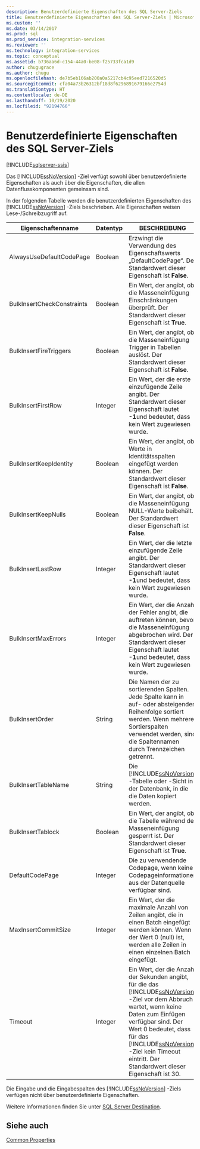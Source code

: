 ```yaml
---
description: Benutzerdefinierte Eigenschaften des SQL Server-Ziels
title: Benutzerdefinierte Eigenschaften des SQL Server-Ziels | Microsoft-Dokumentation
ms.custom: ''
ms.date: 03/14/2017
ms.prod: sql
ms.prod_service: integration-services
ms.reviewer: ''
ms.technology: integration-services
ms.topic: conceptual
ms.assetid: b736aa6d-c154-44a0-be08-f25733fca1d9
author: chugugrace
ms.author: chugu
ms.openlocfilehash: de7b5eb166ab200a0a5217cb4c95eed7216520d5
ms.sourcegitcommit: cfa04a73b26312bf18d8f6296891679166e2754d
ms.translationtype: HT
ms.contentlocale: de-DE
ms.lasthandoff: 10/19/2020
ms.locfileid: "92194766"
---
```

# <a name="sql-server-destination-custom-properties"></a>Benutzerdefinierte Eigenschaften des SQL Server-Ziels

[!INCLUDE[sqlserver-ssis](../../includes/applies-to-version/sqlserver-ssis.md)]


  Das [!INCLUDE[ssNoVersion](../../includes/ssnoversion-md.md)] -Ziel verfügt sowohl über benutzerdefinierte Eigenschaften als auch über die Eigenschaften, die allen Datenflusskomponenten gemeinsam sind.  
  
 In der folgenden Tabelle werden die benutzerdefinierten Eigenschaften des [!INCLUDE[ssNoVersion](../../includes/ssnoversion-md.md)] -Ziels beschrieben. Alle Eigenschaften weisen Lese-/Schreibzugriff auf.  
  
|Eigenschaftenname|Datentyp|BESCHREIBUNG|  
|-------------------|---------------|-----------------|  
|AlwaysUseDefaultCodePage|Boolean|Erzwingt die Verwendung des Eigenschaftswerts „DefaultCodePage“. Der Standardwert dieser Eigenschaft ist **False**.|  
|BulkInsertCheckConstraints|Boolean|Ein Wert, der angibt, ob die Masseneinfügung Einschränkungen überprüft. Der Standardwert dieser Eigenschaft ist **True**.|  
|BulkInsertFireTriggers|Boolean|Ein Wert, der angibt, ob die Masseneinfügung Trigger in Tabellen auslöst. Der Standardwert dieser Eigenschaft ist **False**.|  
|BulkInsertFirstRow|Integer|Ein Wert, der die erste einzufügende Zeile angibt. Der Standardwert dieser Eigenschaft lautet **-1**und bedeutet, dass kein Wert zugewiesen wurde.|  
|BulkInsertKeepIdentity|Boolean|Ein Wert, der angibt, ob Werte in Identitätsspalten eingefügt werden können. Der Standardwert dieser Eigenschaft ist **False**.|  
|BulkInsertKeepNulls|Boolean|Ein Wert, der angibt, ob die Masseneinfügung NULL-Werte beibehält. Der Standardwert dieser Eigenschaft ist **False**.|  
|BulkInsertLastRow|Integer|Ein Wert, der die letzte einzufügende Zeile angibt. Der Standardwert dieser Eigenschaft lautet **-1**und bedeutet, dass kein Wert zugewiesen wurde.|  
|BulkInsertMaxErrors|Integer|Ein Wert, der die Anzahl der Fehler angibt, die auftreten können, bevor die Masseneinfügung abgebrochen wird. Der Standardwert dieser Eigenschaft lautet **-1**und bedeutet, dass kein Wert zugewiesen wurde.|  
|BulkInsertOrder|String|Die Namen der zu sortierenden Spalten. Jede Spalte kann in auf- oder absteigender Reihenfolge sortiert werden. Wenn mehrere Sortierspalten verwendet werden, sind die Spaltennamen durch Trennzeichen getrennt.|  
|BulkInsertTableName|String|Die [!INCLUDE[ssNoVersion](../../includes/ssnoversion-md.md)] -Tabelle oder -Sicht in der Datenbank, in die die Daten kopiert werden.|  
|BulkInsertTablock|Boolean|Ein Wert, der angibt, ob die Tabelle während der Masseneinfügung gesperrt ist. Der Standardwert dieser Eigenschaft ist **True**.|  
|DefaultCodePage|Integer|Die zu verwendende Codepage, wenn keine Codepageinformationen aus der Datenquelle verfügbar sind.|  
|MaxInsertCommitSize|Integer|Ein Wert, der die maximale Anzahl von Zeilen angibt, die in einen Batch eingefügt werden können. Wenn der Wert 0 (null) ist, werden alle Zeilen in einen einzelnen Batch eingefügt.|  
|Timeout|Integer|Ein Wert, der die Anzahl der Sekunden angibt, für die das [!INCLUDE[ssNoVersion](../../includes/ssnoversion-md.md)] -Ziel vor dem Abbruch wartet, wenn keine Daten zum Einfügen verfügbar sind. Der Wert 0 bedeutet, dass für das [!INCLUDE[ssNoVersion](../../includes/ssnoversion-md.md)] -Ziel kein Timeout eintritt. Der Standardwert dieser Eigenschaft ist 30.|  
  
 Die Eingabe und die Eingabespalten des [!INCLUDE[ssNoVersion](../../includes/ssnoversion-md.md)] -Ziels verfügen nicht über benutzerdefinierte Eigenschaften.  
  
 Weitere Informationen finden Sie unter [SQL Server Destination](../../integration-services/data-flow/sql-server-destination.md).  
  
## <a name="see-also"></a>Siehe auch  
 [Common Properties](./set-the-properties-of-a-data-flow-component.md)  
  
